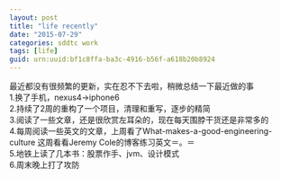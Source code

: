 ```yaml
---
layout: post
title: "life recently"
date: "2015-07-29"
categories: sddtc work
tags: [life]
guid: urn:uuid:bf1c8ffa-ba3c-4916-b56f-a618b20b8924
---
```


最近都没有很频繁的更新，实在忍不下去啦，稍微总结一下最近做的事  
1.换了手机，nexus4->iphone6  
2.持续了2周的重构了一个项目，清理和重写，逐步的精简  
3.阅读了一些文章，还是很欣赏左耳朵的，现在每天围脖干货还是非常多的  
4.每周阅读一些英文的文章，上周看了What-makes-a-good-engineering-culture
这周看看Jeremy Cole的博客练习英文＝。＝  
5.地铁上读了几本书：股票作手、jvm、设计模式  
6.周末晚上打了攻防  
